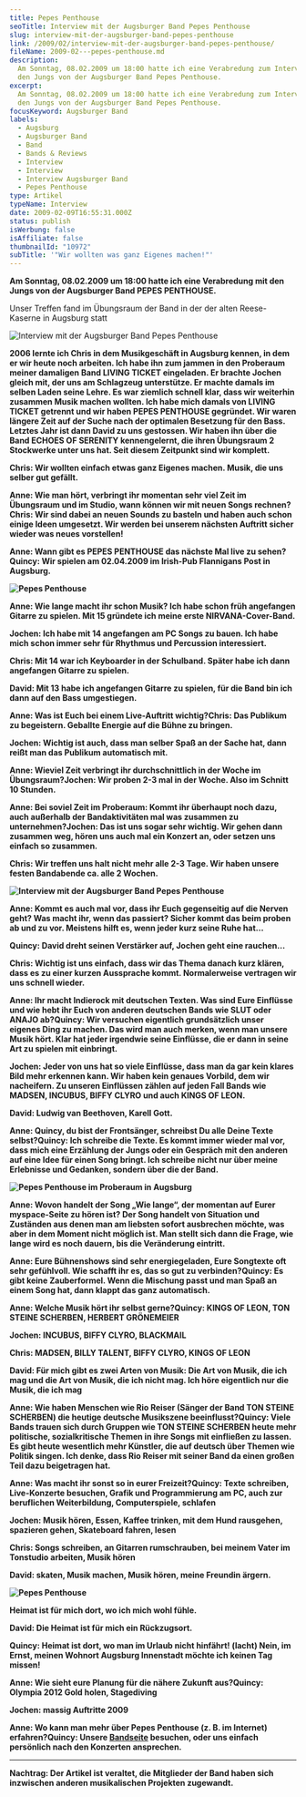 ```yaml
---
title: Pepes Penthouse
seoTitle: Interview mit der Augsburger Band Pepes Penthouse
slug: interview-mit-der-augsburger-band-pepes-penthouse
link: /2009/02/interview-mit-der-augsburger-band-pepes-penthouse/
fileName: 2009-02---pepes-penthouse.md
description:
  Am Sonntag, 08.02.2009 um 18:00 hatte ich eine Verabredung zum Interview mit
  den Jungs von der Augsburger Band Pepes Penthouse.
excerpt:
  Am Sonntag, 08.02.2009 um 18:00 hatte ich eine Verabredung zum Interview mit
  den Jungs von der Augsburger Band Pepes Penthouse.
focusKeyword: Augsburger Band
labels:
  - Augsburg
  - Augsburger Band
  - Band
  - Bands & Reviews
  - Interview
  - Interview
  - Interview Augsburger Band
  - Pepes Penthouse
type: Artikel
typeName: Interview
date: 2009-02-09T16:55:31.000Z
status: publish
isWerbung: false
isAffiliate: false
thumbnailId: "10972"
subTitle: '"Wir wollten was ganz Eigenes machen!"'
---
```


<strong>Am Sonntag, 08.02.2009 um 18:00 hatte ich eine Verabredung mit den Jungs
von der Augsburger Band PEPES PENTHOUSE. </strong>

Unser Treffen fand im Übungsraum der Band in der der alten Reese-Kaserne in
Augsburg statt

![Interview mit der Augsburger Band Pepes Penthouse](http://cardamonchai.com/wp-content/uploads/2009/02/IMG_22971-640x427.jpg)

<strong> 2006 lernte ich Chris in dem Musikgeschäft in Augsburg kennen, in dem
er wir heute noch arbeiten. Ich habe ihn zum jammen in den Proberaum meiner
damaligen Band LIVING TICKET eingeladen. Er brachte Jochen gleich mit, der uns
am Schlagzeug unterstütze. Er machte damals im selben Laden seine Lehre. Es war
ziemlich schnell klar, dass wir weiterhin zusammen Musik machen wollten. Ich
habe mich damals von LIVING TICKET getrennt und wir haben PEPES PENTHOUSE
gegründet. Wir waren längere Zeit auf der Suche nach der optimalen Besetzung für
den Bass. Letztes Jahr ist dann David zu uns gestossen. Wir haben ihn über die
Band ECHOES OF SERENITY kennengelernt, die ihren Übungsraum 2 Stockwerke unter
uns hat. Seit diesem Zeitpunkt sind wir komplett.

<strong>Chris:</strong> Wir wollten einfach etwas ganz Eigenes machen. Musik,
die uns selber gut gefällt.

<strong>Anne: Wie man hört, verbringt ihr momentan sehr viel Zeit im Übungsraum
und im Studio, wann können wir mit neuen Songs
rechnen?</strong><strong>Chris:</strong> Wir sind dabei an neuen Sounds zu
basteln und haben auch schon einige Ideen umgesetzt. Wir werden bei unserem
nächsten Auftritt sicher wieder was neues vorstellen!

<strong>Anne: Wann gibt es PEPES PENTHOUSE das nächste Mal live zu
sehen?</strong><strong>Quincy:</strong> Wir spielen am 02.04.2009 im Irish-Pub
Flannigans Post in Augsburg.

![Pepes Penthouse](http://cardamonchai.com/wp-content/uploads/2009/02/IMG_22871-640x427.jpg)

<strong>Anne: Wie lange macht ihr schon Musik?</strong><strong> Ich habe schon
früh angefangen Gitarre zu spielen. Mit 15 gründete ich meine erste
NIRVANA-Cover-Band.

<strong>Jochen:</strong> Ich habe mit 14 angefangen am PC Songs zu bauen. Ich
habe mich schon immer sehr für Rhythmus und Percussion interessiert.

<strong>Chris:</strong> Mit 14 war ich Keyboarder in der Schulband. Später habe
ich dann angefangen Gitarre zu spielen.

<strong>David:</strong> Mit 13 habe ich angefangen Gitarre zu spielen, für die
Band bin ich dann auf den Bass umgestiegen.

<strong>Anne: Was ist Euch bei einem Live-Auftritt
wichtig?</strong><strong>Chris:</strong> Das Publikum zu begeistern. Geballte
Energie auf die Bühne zu bringen.

<strong>Jochen:</strong> Wichtig ist auch, dass man selber Spaß an der Sache
hat, dann reißt man das Publikum automatisch mit.

<strong>Anne: Wieviel Zeit verbringt ihr durchschnittlich in der Woche im
Übungsraum?</strong><strong>Jochen:</strong> Wir proben 2-3 mal in der Woche.
Also im Schnitt 10 Stunden.

<strong>Anne: Bei soviel Zeit im Proberaum: Kommt ihr überhaupt noch dazu, auch
außerhalb der Bandaktivitäten mal was zusammen zu
unternehmen?</strong><strong>Jochen:</strong> Das ist uns sogar sehr wichtig.
Wir gehen dann zusammen weg, hören uns auch mal ein Konzert an, oder setzen uns
einfach so zusammen.

<strong>Chris:</strong> Wir treffen uns halt nicht mehr alle 2-3 Tage. Wir haben
unsere festen Bandabende ca. alle 2 Wochen.

![Interview mit der Augsburger Band Pepes Penthouse](http://cardamonchai.com/wp-content/uploads/2009/02/IMG_22961-640x427.jpg)

<strong>Anne: Kommt es auch mal vor, dass ihr Euch gegenseitig auf die Nerven
geht? Was macht ihr, wenn das passiert?</strong><strong> Sicher kommt das beim
proben ab und zu vor. Meistens hilft es, wenn jeder kurz seine Ruhe hat...

<strong>Quincy:</strong> David dreht seinen Verstärker auf, Jochen geht eine
rauchen…

<strong>Chris:</strong> Wichtig ist uns einfach, dass wir das Thema danach kurz
klären, dass es zu einer kurzen Aussprache kommt. Normalerweise vertragen wir
uns schnell wieder.

<strong>Anne: Ihr macht Indierock mit deutschen Texten. Was sind Eure Einflüsse
und wie hebt ihr Euch von anderen deutschen Bands wie SLUT oder ANAJO
ab?</strong><strong>Quincy:</strong> Wir versuchen eigentlich grundsätzlich
unser eigenes Ding zu machen. Das wird man auch merken, wenn man unsere Musik
hört. Klar hat jeder irgendwie seine Einflüsse, die er dann in seine Art zu
spielen mit einbringt.

<strong>Jochen:</strong> Jeder von uns hat so viele Einflüsse, dass man da gar
kein klares Bild mehr erkennen kann. Wir haben kein genaues Vorbild, dem wir
nacheifern. Zu unseren Einflüssen zählen auf jeden Fall Bands wie MADSEN,
INCUBUS, BIFFY CLYRO und auch KINGS OF LEON.

<strong>David:</strong> Ludwig van Beethoven, Karell Gott.

<strong>Anne: Quincy, du bist der Frontsänger, schreibst Du alle Deine Texte
selbst?</strong><strong>Quincy:</strong> Ich schreibe die Texte. Es kommt immer
wieder mal vor, dass mich eine Erzählung der Jungs oder ein Gespräch mit den
anderen auf eine Idee für einen Song bringt. Ich schreibe nicht nur über meine
Erlebnisse und Gedanken, sondern über die der Band.

![Pepes Penthouse im Proberaum in Augsburg](http://cardamonchai.com/wp-content/uploads/2009/02/IMG_22901-640x427.jpg)

<strong>Anne: Wovon handelt der Song „Wie lange“, der momentan auf Eurer
myspace-Seite zu hören ist?</strong><strong> Der Song handelt von Situation und
Zuständen aus denen man am liebsten sofort ausbrechen möchte, was aber in dem
Moment nicht möglich ist. Man stellt sich dann die Frage, wie lange wird es noch
dauern, bis die Veränderung eintritt.

<strong>Anne: Eure Bühnenshows sind sehr energiegeladen, Eure Songtexte oft sehr
gefühlvoll. Wie schafft ihr es, das so gut zu
verbinden?</strong><strong>Quincy:</strong> Es gibt keine Zauberformel. Wenn die
Mischung passt und man Spaß an einem Song hat, dann klappt das ganz automatisch.

<strong>Anne: Welche Musik hört ihr selbst
gerne?</strong><strong>Quincy:</strong> KINGS OF LEON, TON STEINE SCHERBEN,
HERBERT GRÖNEMEIER

<strong>Jochen:</strong> INCUBUS, BIFFY CLYRO, BLACKMAIL

<strong>Chris:</strong> MADSEN, BILLY TALENT, BIFFY CLYRO, KINGS OF LEON

<strong>David:</strong> Für mich gibt es zwei Arten von Musik: Die Art von
Musik, die ich mag und die Art von Musik, die ich nicht mag. Ich höre eigentlich
nur die Musik, die ich mag

<strong>Anne: Wie haben Menschen wie Rio Reiser (Sänger der Band TON STEINE
SCHERBEN) die heutige deutsche Musikszene
beeinflusst?</strong><strong>Quincy:</strong> Viele Bands trauen sich durch
Gruppen wie TON STEINE SCHERBEN heute mehr politische, sozialkritische Themen in
ihre Songs mit einfließen zu lassen. Es gibt heute wesentlich mehr Künstler, die
auf deutsch über Themen wie Politik singen. Ich denke, dass Rio Reiser mit
seiner Band da einen großen Teil dazu beigetragen hat.

<strong>Anne: Was macht ihr sonst so in eurer
Freizeit?</strong><strong>Quincy:</strong> Texte schreiben, Live-Konzerte
besuchen, Grafik und Programmierung am PC, auch zur beruflichen Weiterbildung,
Computerspiele, schlafen

<strong>Jochen:</strong> Musik hören, Essen, Kaffee trinken, mit dem Hund
rausgehen, spazieren gehen, Skateboard fahren, lesen

<strong>Chris:</strong> Songs schreiben, an Gitarren rumschrauben, bei meinem
Vater im Tonstudio arbeiten, Musik hören

<strong>David:</strong> skaten, Musik machen, Musik hören, meine Freundin
ärgern.

![Pepes Penthouse](http://cardamonchai.com/wp-content/uploads/2009/02/IMG_2301-640x427.jpg)

<strong> Heimat ist für mich dort, wo ich mich wohl fühle.

<strong>David:</strong> Die Heimat ist für mich ein Rückzugsort.

<strong>Quincy:</strong> Heimat ist dort, wo man im Urlaub nicht hinfährt!
(lacht) Nein, im Ernst, meinen Wohnort Augsburg Innenstadt möchte ich keinen Tag
missen!

<strong>Anne: Wie sieht eure Planung für die nähere Zukunft
aus?</strong><strong>Quincy:</strong> Olympia 2012 Gold holen, Stagediving

<strong>Jochen:</strong> massig Auftritte 2009

<strong>Anne: Wo kann man mehr über Pepes Penthouse (z. B. im Internet)
erfahren?</strong><strong>Quincy: </strong>Unsere
[Bandseite](http://www.myspace.com/pepespenthouse) besuchen, oder uns einfach
persönlich nach den Konzerten ansprechen.

<hr /><strong>Nachtrag:</strong> Der Artikel ist veraltet, die Mitglieder der Band haben sich inzwischen anderen musikalischen Projekten zugewandt.

&nbsp;
